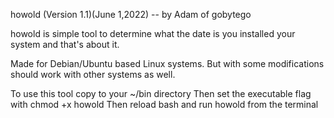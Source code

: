 howold (Version 1.1)(June 1,2022) -- by Adam of gobytego

howold is simple tool to determine what the date is you installed your system and that's about it. 

Made for Debian/Ubuntu based Linux systems. But with some modifications should work with other systems as well. 

To use this tool copy to your ~/bin directory
Then set the executable flag with
 chmod +x howold
Then reload bash and run howold from the terminal
